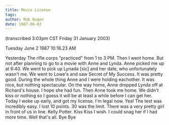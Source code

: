 ```yaml
---
title: Movie License
tags: 
author: Rob Nugen
date: 1987-06-02
---
```


<p class=note>(transcribed 3:03pm CST Friday 31 January 2003)</p>

<p class=date>Tuesday June 2 1987 10:16.23 AM</p>

<p>Yesterday The rifle corps "practiced" from 1 to 3 PM.  Then I went
home.  But not after planning to go to a movie with Anne and Lynda.
Anne picked me up at 6:40.  We went to pick up Lynada [sic] and her
date, who unfortunately wasn't me.  We went to Lowe's and saw Secret
of My Success.  It was pretty good.  During the whole thing Anne and I
were holding eachother.  It was nice, but nothing spectacular.  On the
way home, Anne dropped Lynda off at Richard's house.  I hope she had
fun.  Then Anne took me home.  We didn't kiss or nothing so I guess it
will be at least a while before I can get her.  Today I woke up early,
and got my license.  I'm legal now.  Yea!  The test was incredibly
easy.  I lost 10 points.  30 was the limit.  There was a very pretty
girl in front of us in line.  Kelly Potter.  Kiss Kiss I wish.  I
could snag her if I had more time.  Well that's all.  Bye Bye</p>
